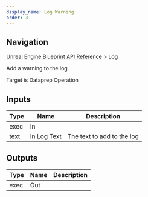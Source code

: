 ```yaml
---
display_name: Log Warning
order: 3
---
```

## Navigation

[Unreal Engine Blueprint API Reference](https://dev.epicgames.com/documentation/en-us/unreal-engine/BlueprintAPI) > [Log](https://dev.epicgames.com/documentation/en-us/unreal-engine/BlueprintAPI/Log)

Add a warning to the log

Target is Dataprep Operation

## Inputs

| Type | Name | Description |
| --- | --- | --- |
| exec | In |  |
| text | In Log Text | The text to add to the log |

## Outputs

| Type | Name | Description |
| --- | --- | --- |
| exec | Out |  |
